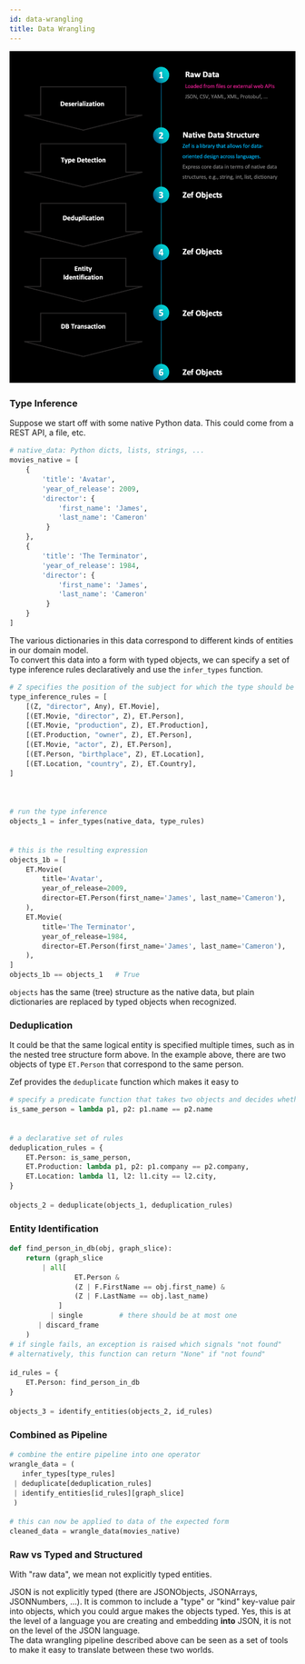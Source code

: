 ```yaml
---
id: data-wrangling
title: Data Wrangling
---
```


  
![](743eeca371ed56d6f704ad611b7e6f40a27c7b15e2368bf43452180d3bc067f8.png)  
  
  
  
### Type Inference  
Suppose we start off with some native Python data. This could come from a REST API, a file, etc.   
```python  
# native_data: Python dicts, lists, strings, ...  
movies_native = [  
    {  
        'title': 'Avatar',  
        'year_of_release': 2009,  
        'director': {  
            'first_name': 'James',  
            'last_name': 'Cameron'  
         }  
    },  
    {  
        'title': 'The Terminator',  
        'year_of_release': 1984,  
        'director': {  
            'first_name': 'James',  
            'last_name': 'Cameron'  
         }  
    }  
]  
```  
  
The various dictionaries in this data correspond to different kinds of entities in our domain model.  
To convert this data into a form with typed objects, we can specify a set of type inference rules declaratively and use the `infer_types` function.  
  
```python  
# Z specifies the position of the subject for which the type should be inferref  
type_inference_rules = [  
    [(Z, "director", Any), ET.Movie],  
    [(ET.Movie, "director", Z), ET.Person],  
    [(ET.Movie, "production", Z), ET.Production],  
    [(ET.Production, "owner", Z), ET.Person],  
    [(ET.Movie, "actor", Z), ET.Person],  
    [(ET.Person, "birthplace", Z), ET.Location],  
    [(ET.Location, "country", Z), ET.Country],  
]  
  
  
  
# run the type inference  
objects_1 = infer_types(native_data, type_rules)  
  
  
# this is the resulting expression  
objects_1b = [  
    ET.Movie(  
        title='Avatar',  
        year_of_release=2009,  
        director=ET.Person(first_name='James', last_name='Cameron'),  
    ),  
    ET.Movie(  
        title='The Terminator',  
        year_of_release=1984,  
        director=ET.Person(first_name='James', last_name='Cameron'),  
    ),  
]   
objects_1b == objects_1   # True  
```  
`objects` has the same (tree) structure as the native data, but plain dictionaries are replaced by typed objects when recognized.  
  
  
  
### Deduplication  
It could be that the same logical entity is specified multiple times, such as in the nested tree structure form above. In the example above, there are two objects of type `ET.Person` that correspond to the same person.   
  
Zef provides the `deduplicate` function which makes it easy to   
```python  
# specify a predicate function that takes two objects and decides whether they are the same logical entity  
is_same_person = lambda p1, p2: p1.name == p2.name  
  
  
# a declarative set of rules  
deduplication_rules = {  
    ET.Person: is_same_person,  
    ET.Production: lambda p1, p2: p1.company == p2.company,  
    ET.Location: lambda l1, l2: l1.city == l2.city,  
}  
  
objects_2 = deduplicate(objects_1, deduplication_rules)  
```  
  
  
  
### Entity Identification  
```python  
def find_person_in_db(obj, graph_slice):  
    return (graph_slice  
	    | all[  
			    ET.Person &  
			    (Z | F.FirstName == obj.first_name) &  
			    (Z | F.LastName == obj.last_name)  
		    ]   
		  | single         # there should be at most one  
	​   | discard_frame  
    )              
# if single fails, an exception is raised which signals "not found"  
# alternatively, this function can return "None" if "not found"  
  
id_rules = {  
    ET.Person: find_person_in_db  
}  
  
objects_3 = identify_entities(objects_2, id_rules)  
```  
  
  
  
### Combined as Pipeline  
```python  
# combine the entire pipeline into one operator  
wrangle_data = (  
   infer_types[type_rules]  
 | deduplicate[deduplication_rules]  
 | identify_entities[id_rules][graph_slice]  
 )  
  
# this can now be applied to data of the expected form  
cleaned_data = wrangle_data(movies_native)  
```  
  
  
### Raw vs Typed and Structured  
With "raw data", we mean not explicitly typed entities.   
  
JSON is not explicitly typed (there are JSONObjects, JSONArrays, JSONNumbers, ...). It is common to include a "type" or "kind" key-value pair into objects, which you could argue makes the objects typed. Yes, this is at the level of a language you are creating and embedding **into** JSON, it is not on the level of the JSON language.  
The data wrangling pipeline described above can be seen as a set of tools to make it easy to translate between these two worlds.  
